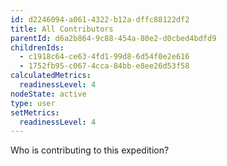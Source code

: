 ```yaml
---
id: d2246094-a061-4322-b12a-dffc88122df2
title: All Contributors
parentId: d6a2b864-9c88-454a-80e2-d0cbed4bdfd9
childrenIds:
  - c1918c64-ce63-4fd1-99d8-6d54f0e2e616
  - 1752fb95-c067-4cca-84bb-e8ee26d53f58
calculatedMetrics:
  readinessLevel: 4
nodeState: active
type: user
setMetrics:
  readinessLevel: 4
---
```

Who is contributing to this expedition?
